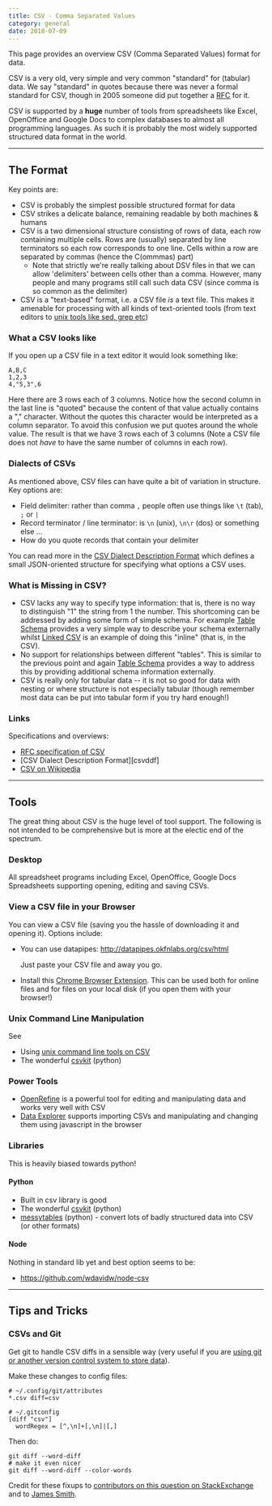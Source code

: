 ```yaml
---
title: CSV - Comma Separated Values
category: general
date: 2018-07-09
---
```



This page provides an overview CSV (Comma Separated Values) format for data.

CSV is a very old, very simple and very common "standard" for (tabular) data.
We say "standard" in quotes because there was never a formal standard for CSV,
though in 2005 someone did put together a [RFC][rfc] for it.

CSV is supported by a **huge** number of tools from spreadsheets like Excel,
OpenOffice and Google Docs to complex databases to almost all programming
languages. As such it is probably the most widely supported structured data
format in the world.

----

## The Format

Key points are:

* CSV is probably the simplest possible structured format for data
* CSV strikes a delicate balance, remaining readable by both machines & humans
* CSV is a two dimensional structure consisting of rows of data, each row
  containing multiple cells. Rows are (usually) separated by line terminators
  so each row corresponds to one line. Cells within a row are separated by
  commas (hence the C(ommmas) part)
  * Note that strictly we're really talking about DSV files in that we can
    allow 'delimiters' between cells other than a comma. However, many people
    and many programs still call such data CSV (since comma is so common as the
    delimiter)
* CSV is a "text-based" format, i.e. a CSV file *is* a text file. This makes it
  amenable for processing with all kinds of text-oriented tools (from text
  editors to [unix tools like sed, grep etc][cldw])

[cldw]: https://github.com/rgrp/command-line-data-wrangling

### What a CSV looks like

If you open up a CSV file in a text editor it would look something like:

    A,B,C
    1,2,3
    4,"5,3",6

Here there are 3 rows each of 3 columns. Notice how the second column in the last line is
"quoted" because the content of that value actually contains a "," character. Without
the quotes this character would be interpreted as a column separator. To avoid this
confusion we put quotes around the whole value. The result is that we have 3 rows each
of 3 columns (Note a CSV file does not *have* to have
the same number of columns in each row).

### Dialects of CSVs

As mentioned above, CSV files can have quite a bit of variation in
structure. Key options are:

* Field delimiter: rather than comma `,` people often use things like `\t`
  (tab), `;` or `|`
* Record terminator / line terminator: is `\n` (unix), `\n\r` (dos) or something else ...
* How do you quote records that contain your delimiter

You can read more in the [CSV Dialect Description Format][spec-csvddf] which defines
a small JSON-oriented structure for specifying what options a CSV uses.

### What is Missing in CSV?

* CSV lacks any way to specify type information: that is, there is no way to
  distinguish "1" the string from 1 the number. This shortcoming can be
  addressed by adding some form of simple schema. For example [Table
  Schema][ts] provides a very simple way to describe your schema externally
  whilst [Linked CSV][linked-csv] is an example of doing this "inline" (that
  is, in the CSV).
* No support for relationships between different "tables". This is similar to
  the previous point and again [Table Schema][ts] provides a way to address
  this by providing additional schema information externally.
* CSV is really only for tabular data -- it is not so good for data with
  nesting or where structure is not especially tabular (though remember most
  data can be put into tabular form if you try hard enough!)

### Links

Specifications and overviews:

* [RFC specification of CSV][rfc]
* [CSV Dialect Description Format][csvddf]
* [CSV on Wikipedia][wiki]

----

## Tools

The great thing about CSV is the huge level of tool support. The following is
not intended to be comprehensive but is more at the electic end of the spectrum.

### Desktop

All spreadsheet programs including Excel, OpenOffice, Google Docs
Spreadsheets supporting opening, editing and saving CSVs.

### View a CSV file in your Browser

You can view a CSV file (saving you the hassle of downloading it and opening
it). Options include:

* You can use datapipes: <http://datapipes.okfnlabs.org/csv/html>

  Just paste your CSV file and away you go.

* Install this [Chrome Browser Extension][chrome-csv]. This can be used both
  for online files and for files on your local disk (if you open them with your
  browser!)

### Unix Command Line Manipulation

See

* Using [unix command line tools on CSV][cldw]
* The wonderful [csvkit][] (python)

### Power Tools

* [OpenRefine][] is a powerful tool for editing and manipulating data and works
  very well with CSV
* [Data Explorer][datax] supports importing CSVs and manipulating and changing
  them using javascript in the browser

### Libraries

This is heavily biased towards python!

#### Python

* Built in csv library is good
* The wonderful [csvkit][] (python)
* [messytables][] (python) - convert lots of badly structured data into CSV (or
  other formats)

#### Node

Nothing in standard lib yet and best option seems to be:

* <https://github.com/wdavidw/node-csv>

----

## Tips and Tricks

### CSVs and Git

Get git to handle CSV diffs in a sensible way (very useful if you are [using
git or another version control system to store data][git-for-data]).

Make these changes to config files:

    # ~/.config/git/attributes
    *.csv diff=csv

    # ~/.gitconfig
    [diff "csv"]
      wordRegex = [^,\n]+[,\n]|[,]

Then do:

    git diff --word-diff
    # make it even nicer
    git diff --word-diff --color-words

Credit for these fixups to [contributors on this question on
StackExchange](http://opendata.stackexchange.com/questions/748/is-there-a-git-for-data)
and to [James Smith](http://theodi.org/blog/adapting-git-simple-data).

[rfc]: http://tools.ietf.org/html/rfc4180
[wiki]: http://en.wikipedia.org/wiki/Comma-separated_values
[csvkit]: http://csvkit.readthedocs.org/
[messytables]: http://messytables.readthedocs.org
[git-for-data]: http://blog.okfn.org/2013/07/02/git-and-github-for-data/
[linked-csv]: http://jenit.github.io/linked-csv/
[chrome-csv]: https://chrome.google.com/webstore/detail/recline-csv-viewer/ibfcfelnbfhlbpelldnngdcklnndhael
[OpenRefine]: http://openrefine.org/
[datax]: http://explorer.okfnlabs.org/

[dp]: /docs/data-package
[dp-main]: /data-packages
[tdp]: /docs/tabular-data-package/
[ts]: /docs/table-schema/
[ts-types]: /specs/table-schema/#field-descriptors
[csv]: /docs/csv/
[json]: http://en.wikipedia.org/wiki/JSON

[spec-dp]: /specs/data-package/
[spec-tdp]: /specs/tabular-data-package/
[spec-ts]: /specs/table-schema/
[spec-csvddf]: /specs/csv-dialect/

[publish]: /docs/publish/
[pub-tabular]: /docs/publish-tabular/
[pub-online]: /docs/publish-online/
[pub-any]: /docs/publish-any/
[pub-geo]: /docs/publish-geo/
[pub-faq]: /docs/publish-faq/

[tools]: /software/
[dp-creator]: http://create.frictionlessdata.io
[dp-viewer]: http://create.frictionlessdata.io
